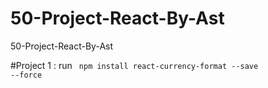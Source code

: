 # 50-Project-React-By-Ast
50-Project-React-By-Ast

#Project 1 : 
run 
<code> npm install react-currency-format --save --force </code>
